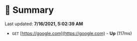 # 📖 Summary
Last updated: **7/16/2021, 5:02:39 AM**

- `GET` [https://google.com](https://google.com) - **Up** (117ms)
